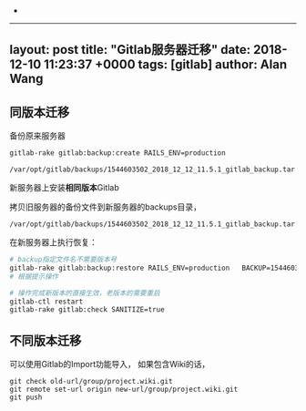 +
---
layout: post
title:  "Gitlab服务器迁移"
date:   2018-12-10 11:23:37 +0000
tags:   [gitlab]
author: Alan Wang
---

## 同版本迁移

备份原来服务器
```sh
gitlab-rake gitlab:backup:create RAILS_ENV=production
```
```
/var/opt/gitlab/backups/1544603502_2018_12_12_11.5.1_gitlab_backup.tar
```

新服务器上安装**相同版本**Gitlab

拷贝旧服务器的备份文件到新服务器的backups目录，
```
/var/opt/gitlab/backups/1544603502_2018_12_12_11.5.1_gitlab_backup.tar
```

在新服务器上执行恢复：
```sh
# backup指定文件名不需要版本号
gitlab-rake gitlab:backup:restore RAILS_ENV=production   BACKUP=1544603502_2018_12_12
# 根据提示操作

# 操作完成新版本的直接生效，老版本的需要重启
gitlab-ctl restart
gitlab-rake gitlab:check SANITIZE=true
```

## 不同版本迁移

可以使用Gitlab的Import功能导入，
如果包含Wiki的话，

```
git check old-url/group/project.wiki.git
git remote set-url origin new-url/group/project.wiki.git
git push
```

